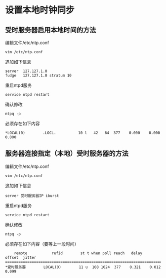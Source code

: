 # 设置本地时钟同步
## 受时服务器启用本地时间的方法

编辑文件/etc/ntp.conf
```
vim /etc/ntp.conf
```
追加如下信息
```
server	127.127.1.0
fudge	127.127.1.0	stratum	10
```
重启ntpd服务
```
service ntpd restart
```
确认修改
```
ntpq -p
```
必须存在如下内容
```
*LOCAL(0)        .LOCL.          10 l   42   64  377    0.000    0.000   0.000
```

## 服务器连接指定（本地）受时服务器的方法

编辑文件/etc/ntp.conf
```
vim /etc/ntp.conf
```
追加如下信息
```
server 受时服务器IP iburst
```
重启ntpd服务
```
service ntpd restart
```
确认修改
```
ntpq -p
```
必须存在如下内容（要等上一段时间）
```
    remote           refid        st t when poll reach   delay   offset  jitter
==============================================================================
*受时服务器        LOCAL(0)        11 u  108 1024  377    0.321    0.012   0.099
```

